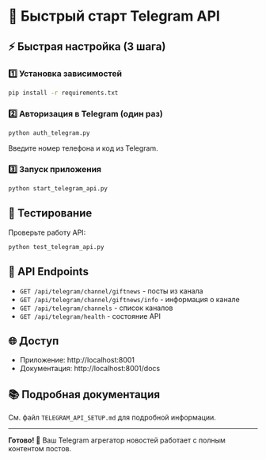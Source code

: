 # 🚀 Быстрый старт Telegram API

## ⚡ Быстрая настройка (3 шага)

### 1️⃣ Установка зависимостей
```bash
pip install -r requirements.txt
```

### 2️⃣ Авторизация в Telegram (один раз)
```bash
python auth_telegram.py
```
Введите номер телефона и код из Telegram.

### 3️⃣ Запуск приложения
```bash
python start_telegram_api.py
```

## 🧪 Тестирование

Проверьте работу API:
```bash
python test_telegram_api.py
```

## 📡 API Endpoints

- `GET /api/telegram/channel/giftnews` - посты из канала
- `GET /api/telegram/channel/giftnews/info` - информация о канале
- `GET /api/telegram/channels` - список каналов
- `GET /api/telegram/health` - состояние API

## 🌐 Доступ

- Приложение: http://localhost:8001
- Документация: http://localhost:8001/docs

## 📚 Подробная документация

См. файл `TELEGRAM_API_SETUP.md` для подробной информации.

---

**Готово! 🎉** Ваш Telegram агрегатор новостей работает с полным контентом постов. 